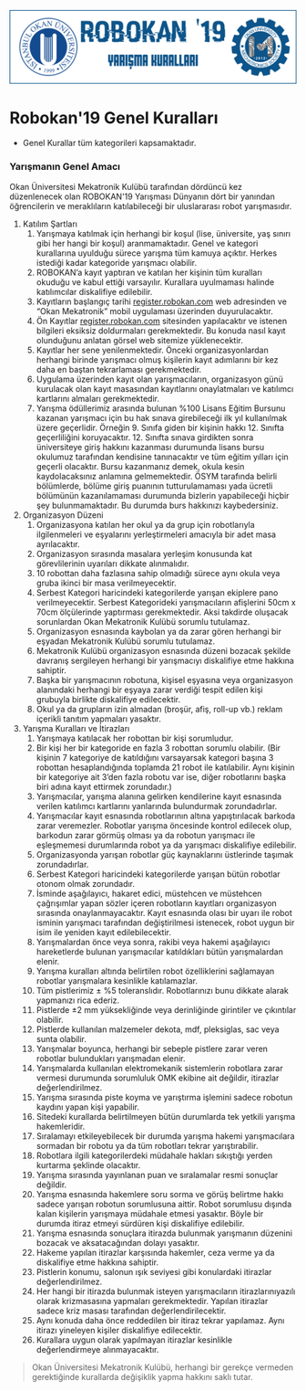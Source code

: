 ![Kurallar](img/genel.png)

# Robokan'19 Genel Kuralları

-  Genel Kurallar tüm kategorileri kapsamaktadır.

### Yarışmanın Genel Amacı
 
Okan Üniversitesi Mekatronik Kulübü tarafından dördüncü kez düzenlenecek olan ROBOKAN'19 Yarışması Dünyanın dört bir yanından öğrencilerin ve meraklıların katılabileceği bir uluslararası robot yarışmasıdır.

1. Katılım Şartları
	1. Yarışmaya katılmak için herhangi bir koşul (lise, üniversite, yaş sınırı gibi her hangi bir koşul) aranmamaktadır. Genel ve kategori kurallarına uyulduğu sürece yarışma tüm kamuya açıktır. Herkes istediği kadar kategoride yarışmacı olabilir.
	2. ROBOKAN’a kayıt yaptıran ve katılan her kişinin tüm kuralları okuduğu ve kabul ettiği varsayılır. Kurallara uyulmaması halinde katılımcılar diskalifiye edilebilir.
	3. Kayıtların başlangıç tarihi [register.robokan.com](https://register.robokan.com) web adresinden ve “Okan Mekatronik” mobil uygulaması üzerinden duyurulacaktır.
	4. Ön Kayıtlar [register.robokan.com](https://register.robokan.com) sitesinden yapılacaktır ve istenen bilgileri eksiksiz doldurmaları gerekmektedir. Bu konuda nasıl kayıt olunduğunu anlatan görsel web sitemize yüklenecektir.
	5. Kayıtlar her sene yenilenmektedir. Önceki organizasyonlardan herhangi birinde yarışmacı olmuş kişilerin kayıt adımlarını bir kez daha en baştan tekrarlaması gerekmektedir.
	6. Uygulama üzerinden kayıt olan yarışmacıların, organizasyon günü kurulacak olan kayıt masasından kayıtlarını onaylatmaları ve katılımcı kartlarını almaları gerekmektedir.
	7. Yarışma ödüllerimiz arasında bulunan %100 Lisans Eğitim Bursunu kazanan yarışmacı için bu hak sınava girebileceği ilk yıl kullanılmak üzere geçerlidir. Örneğin 9. Sınıfa giden bir kişinin hakkı 12. Sınıfta geçerliliğini koruyacaktır. 12. Sınıfta sınava girdikten sonra üniversiteye giriş hakkını kazanması durumunda lisans bursu okulumuz tarafından kendisine tanınacaktır ve tüm eğitim yılları için geçerli olacaktır. Bursu kazanmanız demek, okula kesin kaydolacaksınız anlamına gelmemektedir. ÖSYM tarafında belirli bölümlerde, bölüme giriş puanının tutturulamaması yada ücretli bölümünün kazanılamaması durumunda bizlerin yapabileceği hiçbir şey bulunmamaktadır. Bu durumda burs hakkınızı kaybedersiniz.
2. Organizasyon Düzeni
	1. Organizasyona katılan her okul ya da grup için robotlarıyla ilgilenmeleri ve eşyalarını yerleştirmeleri amacıyla bir adet masa ayrılacaktır.
	2. Organizasyon sırasında masalara yerleşim konusunda kat görevlilerinin uyarıları dikkate alınmalıdır.
	3. 10 robottan daha fazlasına sahip olmadığı sürece aynı okula veya gruba ikinci bir masa verilmeyecektir.
	4. Serbest Kategori haricindeki kategorilerde yarışan ekiplere pano verilmeyecektir. Serbest Kategorideki yarışmacıların afişlerini 50cm x 70cm ölçülerinde yaptırması gerekmektedir. Aksi takdirde oluşacak sorunlardan Okan Mekatronik Kulübü sorumlu tutulamaz.
	5. Organizasyon esnasında kaybolan ya da zarar gören herhangi bir eşyadan Mekatronik Kulübü sorumlu tutulamaz.
	6. Mekatronik Kulübü organizasyon esnasında düzeni bozacak şekilde davranış sergileyen herhangi bir yarışmacıyı diskalifiye etme hakkına sahiptir.
	7. Başka bir yarışmacının robotuna, kişisel eşyasına veya organizasyon alanındaki herhangi bir eşyaya zarar verdiği tespit edilen kişi grubuyla birlikte diskalifiye edilecektir.
	8. Okul ya da grupların izin almadan (broşür, afiş, roll-up vb.) reklam içerikli tanıtım yapmaları yasaktır.
3. Yarışma Kuralları ve İtirazları
	1. Yarışmaya katılacak her robottan bir kişi sorumludur.
	2. Bir kişi her bir kategoride en fazla 3 robottan sorumlu olabilir. (Bir kişinin 7 kategoriye de katıldığını varsayarsak kategori başına 3 robottan hesaplandığında toplamda 21 robot ile katılabilir. Aynı kişinin bir kategoriye ait 3’den fazla robotu var ise, diğer robotlarını başka biri adına kayıt ettirmek zorundadır.)
	3. Yarışmacılar, yarışma alanına gelirken kendilerine kayıt esnasında verilen katılımcı kartlarını yanlarında bulundurmak zorundadırlar. 
	4. Yarışmacılar kayıt esnasında robotlarının altına yapıştırılacak barkoda zarar veremezler. Robotlar yarışma öncesinde kontrol edilecek olup, barkodun zarar görmüş olması ya da robotun yarışmacı ile eşleşmemesi durumlarında robot ya da yarışmacı diskalifiye edilebilir.
	5. Organizasyonda yarışan robotlar güç kaynaklarını üstlerinde taşımak zorundadırlar.
	6. Serbest Kategori haricindeki kategorilerde yarışan bütün robotlar otonom olmak zorundadır.
	7. İsminde aşağılayıcı, hakaret edici, müstehcen ve müstehcen çağrışımlar yapan sözler içeren robotların kayıtları organizasyon sırasında onaylanmayacaktır. Kayıt esnasında olası bir uyarı ile robot isminin yarışmacı tarafından değiştirilmesi istenecek, robot uygun bir isim ile yeniden kayıt edilebilecektir.
	8. Yarışmalardan önce veya sonra, rakibi veya hakemi aşağılayıcı hareketlerde bulunan yarışmacılar katıldıkları bütün yarışmalardan elenir.
	9. Yarışma kuralları altında belirtilen robot özelliklerini sağlamayan robotlar yarışmalara kesinlikle katılamazlar.
	10. Tüm pistlerimiz ± %5 toleranslıdır. Robotlarınızı bunu dikkate alarak yapmanızı rica ederiz.
	11. Pistlerde ±2 mm yüksekliğinde veya derinliğinde girintiler ve çıkıntılar olabilir.
	12. Pistlerde kullanılan malzemeler dekota, mdf, pleksiglas, sac veya sunta olabilir.
	13. Yarışmalar boyunca, herhangi bir sebeple pistlere zarar veren robotlar bulundukları yarışmadan elenir.
	14. Yarışmalarda kullanılan elektromekanik sistemlerin robotlara zarar vermesi durumunda sorumluluk OMK ekibine ait değildir, itirazlar değerlendirilmez.
	15. Yarışma sırasında piste koyma ve yarıştırma işlemini sadece robotun kaydını yapan kişi yapabilir.
	16. Sitedeki kurallarda belirtilmeyen bütün durumlarda tek yetkili yarışma hakemleridir.
	17. Sıralamayı etkileyebilecek bir durumda yarışma hakemi yarışmacılara sormadan bir robotu ya da tüm robotları tekrar yarıştırabilir.
	18. Robotlara ilgili kategorilerdeki müdahale hakları sıkıştığı yerden kurtarma şeklinde olacaktır.
	19. Yarışma sırasında yayınlanan puan ve sıralamalar resmi sonuçlar değildir.
	20. Yarışma esnasında hakemlere soru sorma ve görüş belirtme hakkı sadece yarışan robotun sorumlusuna aittir. Robot sorumlusu dışında kalan kişilerin yarışmaya müdahale etmesi yasaktır. Böyle bir durumda itiraz etmeyi sürdüren kişi diskalifiye edilebilir.
	21. Yarışma esnasında sonuçlara itirazda bulunmak yarışmanın düzenini bozacak ve aksatacağından dolayı yasaktır.
	22. Hakeme yapılan itirazlar karşısında hakemler, ceza verme ya da diskalifiye etme hakkına sahiptir.
	23. Pistlerin konumu, salonun ışık seviyesi gibi konulardaki itirazlar değerlendirilmez.
	24. Her hangi bir itirazda bulunmak isteyen yarışmacıların itirazlarınıyazılı olarak krizmasasına yapmaları gerekmektedir. Yapılan itirazlar sadece kriz masası tarafından değerlendirilecektir.
	25. Aynı konuda daha önce reddedilen bir itiraz tekrar yapılamaz. Aynı itirazı yineleyen kişiler diskalifiye edilecektir.
	26. Kurallara uygun olarak yapılmayan itirazlar kesinlikle değerlendirmeye alınmayacaktır.

> Okan Üniversitesi Mekatronik Kulübü, herhangi bir gerekçe vermeden gerektiğinde kurallarda değişiklik yapma hakkını saklı tutar.
